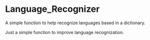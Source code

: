 # Language_Recognizer
A simple function to help recognize languages based in a dictionary.

Just a simple function to improve language recognization.

